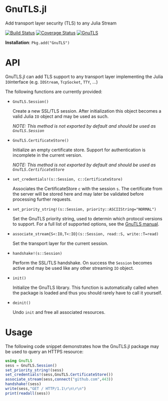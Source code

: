 GnuTLS.jl
=========

Add transport layer security (TLS) to any Julia Stream

[![Build Status](https://travis-ci.org/JuliaWeb/GnuTLS.jl.svg?branch=master)](https://travis-ci.org/JuliaWeb/GnuTLS.jl)
[![Coverage Status](https://coveralls.io/repos/JuliaWeb/GnuTLS.jl/badge.svg)](https://coveralls.io/r/JuliaWeb/GnuTLS.jl)
[![GnuTLS](http://pkg.julialang.org/badges/GnuTLS_release.svg)](http://pkg.julialang.org/?pkg=GnuTLS&ver=release)


**Installation**: `Pkg.add("GnuTLS")`

# API

GnuTLS.jl can add TLS support to any transport layer implementing the Julia `IO`interface (e.g. `IOStream`, `TcpSocket`, `TTY`, ...)

The following functions are currently provided:

* `GnuTLS.Session()`

	Create a new SSL/TLS session. After initialization this object becomes a valid Julia `IO` object and may be used as such. 

	*NOTE: This method is not exported by default and should be used as `GnuTLS.Session`*

* `GnuTLS.CertificateStore()`

	Initialize an empty certificate store. Support for authentication is incomplete in the current version.

	*NOTE: This method is not exported by default and should be used as `GnuTLS.CertificateStore`*

* `set_credentials!(s::Session, c::CertificateStore)`

	Associates the CertificateStore `c` with the session `s`. The certificate from the server will be stored here and may later be validated before processing further requests. 

* `set_priority_string!(s::Session, priority::ASCIIString="NORMAL")`

	Set the GnuTLS priority string, used to determin which protocol versions to support. For a full list of supported options, see the [GnuTLS manual](http://www.gnutls.org/manual/gnutls.html#Priority-Strings).

* `associate_stream{S<:IO,T<:IO}(s::Session, read::S, write::T=read)`

	Set the transport layer for the current session. 

* `handshake!(s::Session)`

	Perform the SSL/TLS handshake. On success the `Session` becomes active and may be used like any other streaming `IO` object. 

* `init()` 
	
	Initialize the GnuTLS library. This function is automatically called when the package is loaded and thus you should rarely have to call it yourself. 

* `deinit()`

	Undo `init` and free all associated resources. 

# Usage

The following code snippet demonstrates how the GnuTLS.jl package may be used to query an HTTPS resource:

```julia
using GnuTLS
sess = GnuTLS.Session()
set_priority_string!(sess)
set_credentials!(sess,GnuTLS.CertificateStore())
associate_stream(sess,connect("github.com",443))
handshake!(sess)
write(sess,"GET / HTTP/1.1\r\n\r\n")
print(readall(sess))
```